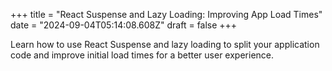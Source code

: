 +++
title = "React Suspense and Lazy Loading: Improving App Load Times"
date = "2024-09-04T05:14:08.608Z"
draft = false
+++

  Learn how to use React Suspense and lazy loading to split your application code and improve initial load times for a better user experience.
        